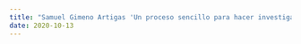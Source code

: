 ```yaml
---
title: "Samuel Gimeno Artigas 'Un proceso sencillo para hacer investigación de usuarios'(2016) y 'Tipos de investigación de usuarios enfocadas a diseño de UX'(2017)"
date: 2020-10-13 
---
```


